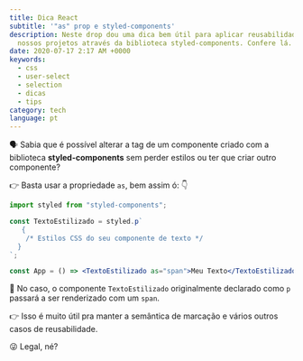 ```yaml
---
title: Dica React
subtitle: '"as" prop e styled-components'
description: Neste drop dou uma dica bem útil para aplicar reusabilidade em
  nossos projetos através da biblioteca styled-components. Confere lá.
date: 2020-07-17 2:17 AM +0000
keywords:
  - css
  - user-select
  - selection
  - dicas
  - tips
category: tech
language: pt
---
```


🗣 Sabia que é possível alterar a tag de um componente criado com a biblioteca **styled-components** sem perder estilos ou ter que criar outro componente?

👉 Basta usar a propriedade `as`, bem assim ó: 👇

```jsx
import styled from "styled-components";

const TextoEstilizado = styled.p`
   {
    /* Estilos CSS do seu componente de texto */
  }
`;

const App = () => <TextoEstilizado as="span">Meu Texto</TextoEstilizado>;
```

🎨 No caso, o componente `TextoEstilizado` originalmente declarado como `p` passará a ser renderizado com um `span`.

👉 Isso é muito útil pra manter a semântica de marcação e vários outros casos de reusabilidade.

😜 Legal, né?
